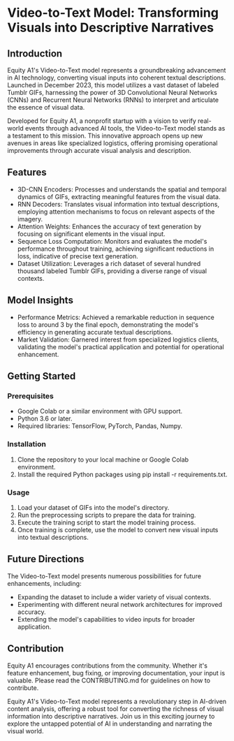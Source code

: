 # Video-to-Text Model: Transforming Visuals into Descriptive Narratives
## Introduction
Equity A1's Video-to-Text model represents a groundbreaking advancement in AI technology, converting visual inputs into coherent textual descriptions. Launched in December 2023, this model utilizes a vast dataset of labeled Tumblr GIFs, harnessing the power of 3D Convolutional Neural Networks (CNNs) and Recurrent Neural Networks (RNNs) to interpret and articulate the essence of visual data.

Developed for Equity A1, a nonprofit startup with a vision to verify real-world events through advanced AI tools, the Video-to-Text model stands as a testament to this mission. This innovative approach opens up new avenues in areas like specialized logistics, offering promising operational improvements through accurate visual analysis and description.

## Features
- 3D-CNN Encoders: Processes and understands the spatial and temporal dynamics of GIFs, extracting meaningful features from the visual data.
- RNN Decoders: Translates visual information into textual descriptions, employing attention mechanisms to focus on relevant aspects of the imagery.
- Attention Weights: Enhances the accuracy of text generation by focusing on significant elements in the visual input.
- Sequence Loss Computation: Monitors and evaluates the model's performance throughout training, achieving significant reductions in loss, indicative of precise text generation.
- Dataset Utilization: Leverages a rich dataset of several hundred thousand labeled Tumblr GIFs, providing a diverse range of visual contexts.
## Model Insights
- Performance Metrics: Achieved a remarkable reduction in sequence loss to around 3 by the final epoch, demonstrating the model's efficiency in generating accurate textual descriptions.
- Market Validation: Garnered interest from specialized logistics clients, validating the model's practical application and potential for operational enhancement.
## Getting Started
### Prerequisites
- Google Colab or a similar environment with GPU support.
- Python 3.6 or later.
- Required libraries: TensorFlow, PyTorch, Pandas, Numpy.
### Installation
1. Clone the repository to your local machine or Google Colab environment.
2. Install the required Python packages using pip install -r requirements.txt.
### Usage
1. Load your dataset of GIFs into the model's directory.
2. Run the preprocessing scripts to prepare the data for training.
3. Execute the training script to start the model training process.
4. Once training is complete, use the model to convert new visual inputs into textual descriptions.
## Future Directions
The Video-to-Text model presents numerous possibilities for future enhancements, including:

- Expanding the dataset to include a wider variety of visual contexts.
- Experimenting with different neural network architectures for improved accuracy.
- Extending the model's capabilities to video inputs for broader application.
## Contribution
Equity A1 encourages contributions from the community. Whether it's feature enhancement, bug fixing, or improving documentation, your input is valuable. Please read the CONTRIBUTING.md for guidelines on how to contribute.

Equity A1's Video-to-Text model represents a revolutionary step in AI-driven content analysis, offering a robust tool for converting the richness of visual information into descriptive narratives. Join us in this exciting journey to explore the untapped potential of AI in understanding and narrating the visual world.
